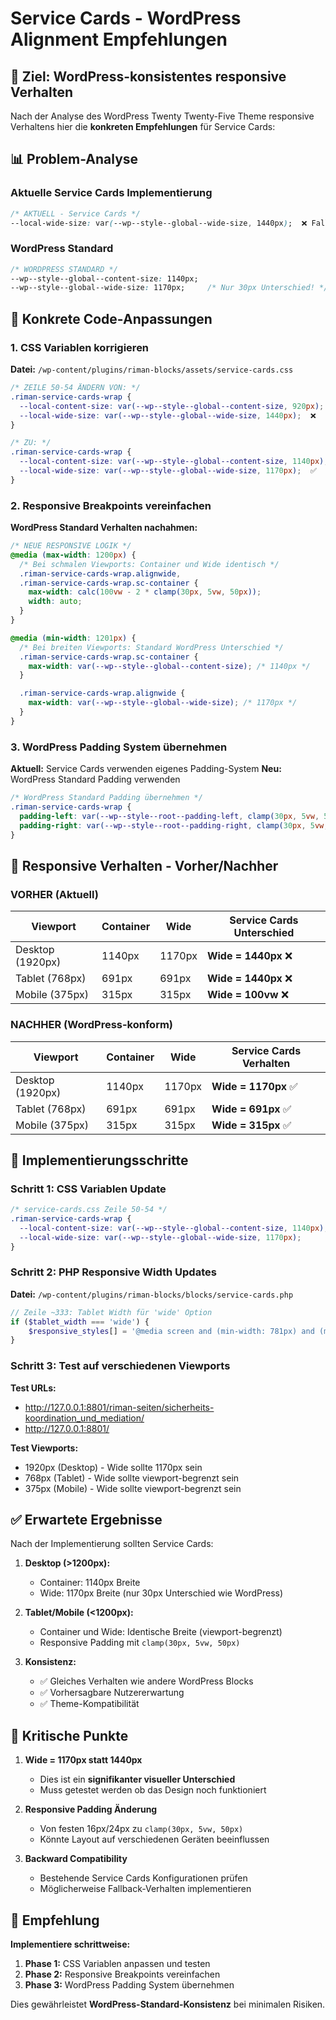# Service Cards - WordPress Alignment Empfehlungen

## 🎯 Ziel: WordPress-konsistentes responsive Verhalten

Nach der Analyse des WordPress Twenty Twenty-Five Theme responsive Verhaltens hier die **konkreten Empfehlungen** für Service Cards:

## 📊 Problem-Analyse

### Aktuelle Service Cards Implementierung
```css
/* AKTUELL - Service Cards */
--local-wide-size: var(--wp--style--global--wide-size, 1440px);  ❌ Fallback zu groß
```

### WordPress Standard
```css
/* WORDPRESS STANDARD */
--wp--style--global--content-size: 1140px;
--wp--style--global--wide-size: 1170px;     /* Nur 30px Unterschied! */
```

## 🔧 Konkrete Code-Anpassungen

### 1. CSS Variablen korrigieren

**Datei:** `/wp-content/plugins/riman-blocks/assets/service-cards.css`

```css
/* ZEILE 50-54 ÄNDERN VON: */
.riman-service-cards-wrap {
  --local-content-size: var(--wp--style--global--content-size, 920px);
  --local-wide-size: var(--wp--style--global--wide-size, 1440px);  ❌
}

/* ZU: */
.riman-service-cards-wrap {
  --local-content-size: var(--wp--style--global--content-size, 1140px);
  --local-wide-size: var(--wp--style--global--wide-size, 1170px);  ✅
}
```

### 2. Responsive Breakpoints vereinfachen

**WordPress Standard Verhalten nachahmen:**

```css
/* NEUE RESPONSIVE LOGIK */
@media (max-width: 1200px) {
  /* Bei schmalen Viewports: Container und Wide identisch */
  .riman-service-cards-wrap.alignwide,
  .riman-service-cards-wrap.sc-container {
    max-width: calc(100vw - 2 * clamp(30px, 5vw, 50px));
    width: auto;
  }
}

@media (min-width: 1201px) {
  /* Bei breiten Viewports: Standard WordPress Unterschied */
  .riman-service-cards-wrap.sc-container {
    max-width: var(--wp--style--global--content-size); /* 1140px */
  }

  .riman-service-cards-wrap.alignwide {
    max-width: var(--wp--style--global--wide-size); /* 1170px */
  }
}
```

### 3. WordPress Padding System übernehmen

**Aktuell:** Service Cards verwenden eigenes Padding-System
**Neu:** WordPress Standard Padding verwenden

```css
/* WordPress Standard Padding übernehmen */
.riman-service-cards-wrap {
  padding-left: var(--wp--style--root--padding-left, clamp(30px, 5vw, 50px));
  padding-right: var(--wp--style--root--padding-right, clamp(30px, 5vw, 50px));
}
```

## 📱 Responsive Verhalten - Vorher/Nachher

### VORHER (Aktuell)
| Viewport | Container | Wide | Service Cards Unterschied |
|----------|-----------|------|---------------------------|
| Desktop (1920px) | 1140px | 1170px | **Wide = 1440px** ❌ |
| Tablet (768px) | 691px | 691px | **Wide = 1440px** ❌ |
| Mobile (375px) | 315px | 315px | **Wide = 100vw** ❌ |

### NACHHER (WordPress-konform)
| Viewport | Container | Wide | Service Cards Verhalten |
|----------|-----------|------|------------------------|
| Desktop (1920px) | 1140px | 1170px | **Wide = 1170px** ✅ |
| Tablet (768px) | 691px | 691px | **Wide = 691px** ✅ |
| Mobile (375px) | 315px | 315px | **Wide = 315px** ✅ |

## 🎯 Implementierungsschritte

### Schritt 1: CSS Variablen Update
```css
/* service-cards.css Zeile 50-54 */
.riman-service-cards-wrap {
  --local-content-size: var(--wp--style--global--content-size, 1140px);
  --local-wide-size: var(--wp--style--global--wide-size, 1170px);
}
```

### Schritt 2: PHP Responsive Width Updates
**Datei:** `/wp-content/plugins/riman-blocks/blocks/service-cards.php`

```php
// Zeile ~333: Tablet Width für 'wide' Option
if ($tablet_width === 'wide') {
    $responsive_styles[] = '@media screen and (min-width: 781px) and (max-width: 1024px) { .' . $container_id . '.sc-responsive:not(.sc-container) { width: var(--wp--style--global--wide-size, 1170px) !important; max-width: calc(100vw - 2rem) !important; margin-left: auto !important; margin-right: auto !important; } }';
}
```

### Schritt 3: Test auf verschiedenen Viewports

**Test URLs:**
- http://127.0.0.1:8801/riman-seiten/sicherheits-koordination_und_mediation/
- http://127.0.0.1:8801/

**Test Viewports:**
- 1920px (Desktop) - Wide sollte 1170px sein
- 768px (Tablet) - Wide sollte viewport-begrenzt sein
- 375px (Mobile) - Wide sollte viewport-begrenzt sein

## ✅ Erwartete Ergebnisse

Nach der Implementierung sollten Service Cards:

1. **Desktop (>1200px):**
   - Container: 1140px Breite
   - Wide: 1170px Breite (nur 30px Unterschied wie WordPress)

2. **Tablet/Mobile (<1200px):**
   - Container und Wide: Identische Breite (viewport-begrenzt)
   - Responsive Padding mit `clamp(30px, 5vw, 50px)`

3. **Konsistenz:**
   - ✅ Gleiches Verhalten wie andere WordPress Blocks
   - ✅ Vorhersagbare Nutzererwartung
   - ✅ Theme-Kompatibilität

## 🚨 Kritische Punkte

1. **Wide = 1170px statt 1440px**
   - Dies ist ein **signifikanter visueller Unterschied**
   - Muss getestet werden ob das Design noch funktioniert

2. **Responsive Padding Änderung**
   - Von festen 16px/24px zu `clamp(30px, 5vw, 50px)`
   - Könnte Layout auf verschiedenen Geräten beeinflussen

3. **Backward Compatibility**
   - Bestehende Service Cards Konfigurationen prüfen
   - Möglicherweise Fallback-Verhalten implementieren

## 🎯 Empfehlung

**Implementiere schrittweise:**
1. **Phase 1:** CSS Variablen anpassen und testen
2. **Phase 2:** Responsive Breakpoints vereinfachen
3. **Phase 3:** WordPress Padding System übernehmen

Dies gewährleistet **WordPress-Standard-Konsistenz** bei minimalen Risiken.